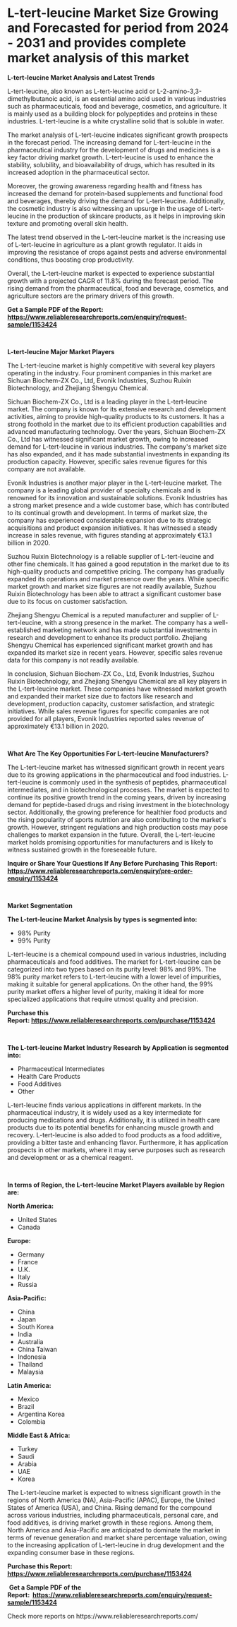<p><h1>L-tert-leucine Market Size Growing and Forecasted for period from 2024 - 2031 and provides complete market analysis of this market</h1></p><p><strong>L-tert-leucine Market Analysis and Latest Trends</strong></p>
<p><p>L-tert-leucine, also known as L-tert-leucine acid or L-2-amino-3,3-dimethylbutanoic acid, is an essential amino acid used in various industries such as pharmaceuticals, food and beverage, cosmetics, and agriculture. It is mainly used as a building block for polypeptides and proteins in these industries. L-tert-leucine is a white crystalline solid that is soluble in water.</p><p>The market analysis of L-tert-leucine indicates significant growth prospects in the forecast period. The increasing demand for L-tert-leucine in the pharmaceutical industry for the development of drugs and medicines is a key factor driving market growth. L-tert-leucine is used to enhance the stability, solubility, and bioavailability of drugs, which has resulted in its increased adoption in the pharmaceutical sector.</p><p>Moreover, the growing awareness regarding health and fitness has increased the demand for protein-based supplements and functional food and beverages, thereby driving the demand for L-tert-leucine. Additionally, the cosmetic industry is also witnessing an upsurge in the usage of L-tert-leucine in the production of skincare products, as it helps in improving skin texture and promoting overall skin health.</p><p>The latest trend observed in the L-tert-leucine market is the increasing use of L-tert-leucine in agriculture as a plant growth regulator. It aids in improving the resistance of crops against pests and adverse environmental conditions, thus boosting crop productivity.</p><p>Overall, the L-tert-leucine market is expected to experience substantial growth with a projected CAGR of 11.8% during the forecast period. The rising demand from the pharmaceutical, food and beverage, cosmetics, and agriculture sectors are the primary drivers of this growth.</p></p>
<p><strong>Get a Sample PDF of the Report:&nbsp; <a href="https://www.reliableresearchreports.com/enquiry/request-sample/1153424">https://www.reliableresearchreports.com/enquiry/request-sample/1153424</a></strong></p>
<p>&nbsp;</p>
<p><strong>L-tert-leucine Major Market Players</strong></p>
<p><p>The L-tert-leucine market is highly competitive with several key players operating in the industry. Four prominent companies in this market are Sichuan Biochem-ZX Co., Ltd, Evonik Industries, Suzhou Ruixin Biotechnology, and Zhejiang Shengyu Chemical.</p><p>Sichuan Biochem-ZX Co., Ltd is a leading player in the L-tert-leucine market. The company is known for its extensive research and development activities, aiming to provide high-quality products to its customers. It has a strong foothold in the market due to its efficient production capabilities and advanced manufacturing technology. Over the years, Sichuan Biochem-ZX Co., Ltd has witnessed significant market growth, owing to increased demand for L-tert-leucine in various industries. The company's market size has also expanded, and it has made substantial investments in expanding its production capacity. However, specific sales revenue figures for this company are not available.</p><p>Evonik Industries is another major player in the L-tert-leucine market. The company is a leading global provider of specialty chemicals and is renowned for its innovation and sustainable solutions. Evonik Industries has a strong market presence and a wide customer base, which has contributed to its continual growth and development. In terms of market size, the company has experienced considerable expansion due to its strategic acquisitions and product expansion initiatives. It has witnessed a steady increase in sales revenue, with figures standing at approximately €13.1 billion in 2020.</p><p>Suzhou Ruixin Biotechnology is a reliable supplier of L-tert-leucine and other fine chemicals. It has gained a good reputation in the market due to its high-quality products and competitive pricing. The company has gradually expanded its operations and market presence over the years. While specific market growth and market size figures are not readily available, Suzhou Ruixin Biotechnology has been able to attract a significant customer base due to its focus on customer satisfaction.</p><p>Zhejiang Shengyu Chemical is a reputed manufacturer and supplier of L-tert-leucine, with a strong presence in the market. The company has a well-established marketing network and has made substantial investments in research and development to enhance its product portfolio. Zhejiang Shengyu Chemical has experienced significant market growth and has expanded its market size in recent years. However, specific sales revenue data for this company is not readily available.</p><p>In conclusion, Sichuan Biochem-ZX Co., Ltd, Evonik Industries, Suzhou Ruixin Biotechnology, and Zhejiang Shengyu Chemical are all key players in the L-tert-leucine market. These companies have witnessed market growth and expanded their market size due to factors like research and development, production capacity, customer satisfaction, and strategic initiatives. While sales revenue figures for specific companies are not provided for all players, Evonik Industries reported sales revenue of approximately €13.1 billion in 2020.</p></p>
<p>&nbsp;</p>
<p><strong>What Are The Key Opportunities For L-tert-leucine Manufacturers?</strong></p>
<p><p>The L-tert-leucine market has witnessed significant growth in recent years due to its growing applications in the pharmaceutical and food industries. L-tert-leucine is commonly used in the synthesis of peptides, pharmaceutical intermediates, and in biotechnological processes. The market is expected to continue its positive growth trend in the coming years, driven by increasing demand for peptide-based drugs and rising investment in the biotechnology sector. Additionally, the growing preference for healthier food products and the rising popularity of sports nutrition are also contributing to the market's growth. However, stringent regulations and high production costs may pose challenges to market expansion in the future. Overall, the L-tert-leucine market holds promising opportunities for manufacturers and is likely to witness sustained growth in the foreseeable future.</p></p>
<p><strong>Inquire or Share Your Questions If Any Before Purchasing This Report: <a href="https://www.reliableresearchreports.com/enquiry/pre-order-enquiry/1153424">https://www.reliableresearchreports.com/enquiry/pre-order-enquiry/1153424</a></strong></p>
<p>&nbsp;</p>
<p><strong>Market Segmentation</strong></p>
<p><strong>The L-tert-leucine Market Analysis by types is segmented into:</strong></p>
<p><ul><li>98% Purity</li><li>99% Purity</li></ul></p>
<p><p>L-tert-leucine is a chemical compound used in various industries, including pharmaceuticals and food additives. The market for L-tert-leucine can be categorized into two types based on its purity level: 98% and 99%. The 98% purity market refers to L-tert-leucine with a lower level of impurities, making it suitable for general applications. On the other hand, the 99% purity market offers a higher level of purity, making it ideal for more specialized applications that require utmost quality and precision.</p></p>
<p><strong>Purchase this Report:&nbsp;<a href="https://www.reliableresearchreports.com/purchase/1153424">https://www.reliableresearchreports.com/purchase/1153424</a></strong></p>
<p>&nbsp;</p>
<p><strong>The L-tert-leucine Market Industry Research by Application is segmented into:</strong></p>
<p><ul><li>Pharmaceutical Intermediates</li><li>Health Care Products</li><li>Food Additives</li><li>Other</li></ul></p>
<p><p>L-tert-leucine finds various applications in different markets. In the pharmaceutical industry, it is widely used as a key intermediate for producing medications and drugs. Additionally, it is utilized in health care products due to its potential benefits for enhancing muscle growth and recovery. L-tert-leucine is also added to food products as a food additive, providing a bitter taste and enhancing flavor. Furthermore, it has application prospects in other markets, where it may serve purposes such as research and development or as a chemical reagent.</p></p>
<p>&nbsp;</p>
<p><strong>In terms of Region, the L-tert-leucine Market Players available by Region are:</strong></p>
<p>
    <p> <strong> North America: </strong>
        <ul>
            <li>United States</li>
            <li>Canada</li>
        </ul>
        </p> 
    <p> <strong> Europe: </strong>
        <ul>
            <li>Germany</li>
            <li>France</li>
            <li>U.K.</li>
            <li>Italy</li>
            <li>Russia</li>
        </ul>
        </p> 
    <p> <strong> Asia-Pacific: </strong>
        <ul>
            <li>China</li>
            <li>Japan</li>
            <li>South Korea</li>
            <li>India</li>
            <li>Australia</li>
            <li>China Taiwan</li>
            <li>Indonesia</li>
            <li>Thailand</li>
            <li>Malaysia</li>
        </ul>
        </p> 
    <p> <strong> Latin America: </strong>
        <ul>
            <li>Mexico</li>
            <li>Brazil</li>
            <li>Argentina Korea</li>
            <li>Colombia</li>
        </ul>
        </p> 
    <p> <strong> Middle East & Africa: </strong>
        <ul>
            <li>Turkey</li>
            <li>Saudi</li>
            <li>Arabia</li>
            <li>UAE</li>
            <li>Korea</li>
        </ul>
    </p>
    </p>
<p><p>The L-tert-leucine market is expected to witness significant growth in the regions of North America (NA), Asia-Pacific (APAC), Europe, the United States of America (USA), and China. Rising demand for the compound across various industries, including pharmaceuticals, personal care, and food additives, is driving market growth in these regions. Among them, North America and Asia-Pacific are anticipated to dominate the market in terms of revenue generation and market share percentage valuation, owing to the increasing application of L-tert-leucine in drug development and the expanding consumer base in these regions.</p></p>
<p><strong>Purchase this Report: <a href="https://www.reliableresearchreports.com/purchase/1153424">https://www.reliableresearchreports.com/purchase/1153424</a></strong></p>
<p>&nbsp;<strong>Get a Sample PDF of the Report:&nbsp;&nbsp;<a href="https://www.reliableresearchreports.com/enquiry/request-sample/1153424">https://www.reliableresearchreports.com/enquiry/request-sample/1153424</a></strong></p>
<p><strong></strong></p>
<p>Check more reports on https://www.reliableresearchreports.com/</p>